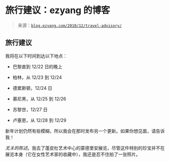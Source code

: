 <!--yml

category: 未分类

日期：2024-07-01 18:18:00

-->

# 旅行建议：ezyang 的博客

> 来源：[`blog.ezyang.com/2010/12/travel-advisory/`](http://blog.ezyang.com/2010/12/travel-advisory/)

## 旅行建议

我将在以下时间到达以下地点：

+   巴黎直到 12/22 日的晚上

+   柏林，从 12/23 到 12/24

+   德累斯顿，12/24 日

+   慕尼黑，从 12/25 到 12/26

+   苏黎世，12/27 日

+   卢塞恩，从 12/28 到 12/29

新年计划仍然有些模糊，所以我会在那时发布另一个更新。如果你想见面，请告诉我！

*无关的陈述*。我去了蓬皮杜艺术中心的蒙德里安展览，尽管这件特别的珍宝并不在展览本身（它在女性艺术家的收藏中），我还是忍不住拍了一张照片。
